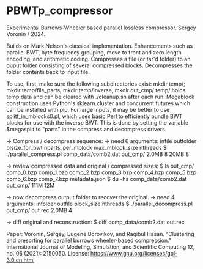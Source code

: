 # PBWTp_compressor
Experimental Burrows-Wheeler based parallel lossless compressor. Sergey Voronin / 2024. 

Builds on Mark Nelson's classical implementation.
Enhancements such as parallel BWT, byte frequency grouping, move to front and zero length encoding, and arithmetic coding. 
Compresses a file (or tar'd folder) to an ouput folder consisting of several compressed blocks. Decompresses the folder contents back to input file. 

To use, first, make sure the following subdirectories exist:
mkdir temp/; mkdir temp/file_parts; mkdir temp/inverse; mkdir out_cmp/
temp/ holds temp data and can be cleared with ./cleanup.sh after each run. 
Megablock construction uses Python's sklearn.cluster and concurrent.futures which can be installed with pip. 
For large inputs, it may be better to use splitf_in_mblocks0.pl, which uses basic Perl to efficiently bundle BWT blocks for use with the inverse BWT. 
This is done by setting the variable $megasplit to "parts" in the compress and decompress drivers. 

-> Compress / decompress sequence:
-> need 6 arguments: infile outfolder blsize_for_bwt nparts_per_mblock max_mblock_size nthreads
$ ./parallel_compress.pl comp_data/comb2.dat out_cmp/ 2.0MB 8 20MB 8

-> review compressed data and original / compressed sizes:
$ ls out_cmp/
comp_0.bzp  comp_1.bzp  comp_2.bzp  comp_3.bzp  comp_4.bzp  comp_5.bzp  comp_6.bzp  comp_7.bzp  metadata.json
$ du -hs comp_data/comb2.dat out_cmp/
111M 
12M 

-> now decompress output folder to recover the original. 
-> need 4 arguments: infolder outfile block_size nthreads
$ ./parallel_decompress.pl out_cmp/ out.rec 2.0MB 4

-> diff original and reconstruction:
$ diff comp_data/comb2.dat out.rec

Paper: Voronin, Sergey, Eugene Borovikov, and Raqibul Hasan. "Clustering and presorting for parallel burrows wheeler-based compression." International Journal of Modeling, Simulation, and Scientific Computing 12, no. 06 (2021): 2150050. 
License: https://www.gnu.org/licenses/gpl-3.0.en.html
